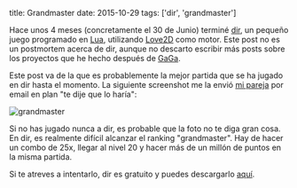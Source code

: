 title: Grandmaster
date: 2015-10-29
tags: ['dir', 'grandmaster']

Hace unos 4 meses (concretamente el 30 de Junio) terminé [dir][],
un pequeño juego programado en [Lua][], utilizando [Love2D][] como motor.
Este post no es un postmortem acerca de dir, aunque no descarto escribir
más posts sobre los proyectos que he hecho después de [GaGa][].

[dir]: https://github.com/Beluki/dir
[lua]: http://www.lua.org
[Love2D]: https://love2d.org
[GaGa]: http://beluki.github.io/post/cosas-que-aprendi-de-GaGa/

Este post va de la que es probablemente la mejor partida que se ha
jugado en dir hasta el momento. La siguiente screenshot me la envió [mi
pareja] por email en plan "te dije que lo haría":

<img src="{{ url_static('14.png') }}" alt="grandmaster">

[mi pareja]: http://verleeryescuchar.blogspot.com.es

Si no has jugado nunca a dir, es probable que la foto no te diga gran
cosa. En dir, es realmente difícil alcanzar el ranking "grandmaster".
Hay de hacer un combo de 25x, llegar al nivel 20 y hacer más de un
millón de puntos en la misma partida.

Si te atreves a intentarlo, dir es gratuito y puedes descargarlo [aquí][].

[aquí]: https://github.com/Beluki/dir/releases

